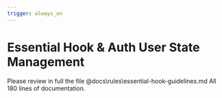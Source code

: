 ```yaml
---
trigger: always_on
---
```


# Essential Hook & Auth User State Management
Please review in full the file @docs\rules\essential-hook-guidelines.md
All 180 lines of documentation.